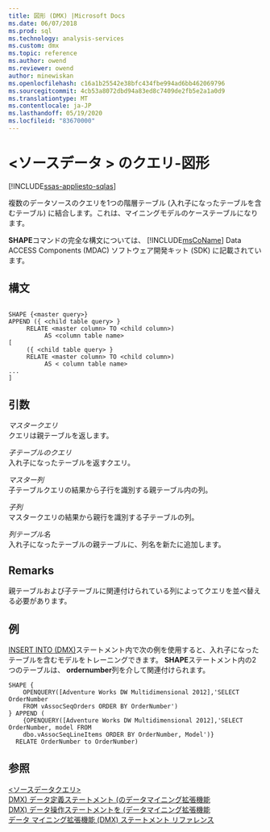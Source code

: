 ```yaml
---
title: 図形 (DMX) |Microsoft Docs
ms.date: 06/07/2018
ms.prod: sql
ms.technology: analysis-services
ms.custom: dmx
ms.topic: reference
ms.author: owend
ms.reviewer: owend
author: minewiskan
ms.openlocfilehash: c16a1b25542e38bfc434fbe994ad6bb462069796
ms.sourcegitcommit: 4cb53a8072dbd94a83ed8c7409de2fb5e2a1a0d9
ms.translationtype: MT
ms.contentlocale: ja-JP
ms.lasthandoff: 05/19/2020
ms.locfileid: "83670000"
---
```

# <a name="ltsource-data-querygt---shape"></a>&lt;ソースデータ &gt; のクエリ-図形
[!INCLUDE[ssas-appliesto-sqlas](../includes/ssas-appliesto-sqlas.md)]

  複数のデータソースのクエリを1つの階層テーブル (入れ子になったテーブルを含むテーブル) に結合します。これは、マイニングモデルのケーステーブルになります。  
  
 **SHAPE**コマンドの完全な構文については、 [!INCLUDE[msCoName](../includes/msconame-md.md)] Data ACCESS Components (MDAC) ソフトウェア開発キット (SDK) に記載されています。  
  
## <a name="syntax"></a>構文  
  
```  
  
SHAPE {<master query>}  
APPEND ({ <child table query> }   
     RELATE <master column> TO <child column>)   
          AS <column table name>  
[  
     ({ <child table query> }   
     RELATE <master column> TO <child column>)   
          AS < column table name>  
...  
]       
```  
  
## <a name="arguments"></a>引数  
 *マスタークエリ*  
 クエリは親テーブルを返します。  
  
 *子テーブルのクエリ*  
 入れ子になったテーブルを返すクエリ。  
  
 *マスター列*  
 子テーブルクエリの結果から子行を識別する親テーブル内の列。  
  
 *子列*  
 マスタークエリの結果から親行を識別する子テーブルの列。  
  
 *列テーブル名*  
 入れ子になったテーブルの親テーブルに、列名を新たに追加します。  
  
## <a name="remarks"></a>Remarks  
 親テーブルおよび子テーブルに関連付けられている列によってクエリを並べ替える必要があります。  
  
## <a name="examples"></a>例  
 [INSERT INTO &#40;DMX&#41;](../dmx/insert-into-dmx.md)ステートメント内で次の例を使用すると、入れ子になったテーブルを含むモデルをトレーニングできます。 **SHAPE**ステートメント内の2つのテーブルは、 **ordernumber**列を介して関連付けられます。  
  
```  
SHAPE {  
    OPENQUERY([Adventure Works DW Multidimensional 2012],'SELECT OrderNumber  
    FROM vAssocSeqOrders ORDER BY OrderNumber')  
} APPEND (  
    {OPENQUERY([Adventure Works DW Multidimensional 2012],'SELECT OrderNumber, model FROM   
    dbo.vAssocSeqLineItems ORDER BY OrderNumber, Model')}  
  RELATE OrderNumber to OrderNumber)   
```  
  
## <a name="see-also"></a>参照  
 [&#60;ソースデータクエリ&#62;](../dmx/source-data-query.md)   
 [DMX&#41; データ定義ステートメント &#40;のデータマイニング拡張機能](../dmx/dmx-statements-data-definition.md)   
 [DMX&#41; データ操作ステートメントを &#40;データマイニング拡張機能](../dmx/dmx-statements-data-manipulation.md)   
 [データ マイニング拡張機能 &#40;DMX&#41; ステートメント リファレンス](../dmx/data-mining-extensions-dmx-statements.md)  
  
  
